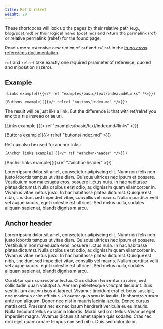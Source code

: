 ```yaml
---
title: Ref & relref
weight: 29
---
```


These shortcodes will look up the pages by their relative path (e.g., blog/post.md) or their logical name (post.md) and return the permalink (ref) or relative permalink (relref) for the found page.

Read a more extensive description of `ref` and `relref` in the [Hugo cross references documentation](https://gohugo.io/content-management/cross-references/).

`ref` and `relref` take exactly one required parameter of reference, quoted and in position `0` (zero).

## Example

```
[Links example]({{</* ref "examples/basic/text/index.md#links" */>}})

[Buttons example]({{</* relref "buttons/index.md" */>}})

```

The result will be just like a link. But the difference is that with ref/relref you link to a file instead of an url.

[Links example]({{< ref "examples/basic/text/index.md#links" >}})

[Buttons example]({{< relref "buttons/index.md" >}})

Ref can also be used for anchor links:

```
[Anchor links example]({{</* ref "#anchor-header" */>}})

```

[Anchor links example]({{<ref "#anchor-header" >}})

Lorem ipsum dolor sit amet, consectetur adipiscing elit. Nunc non felis non justo lobortis tempus ut vitae diam. Quisque ultrices nec ipsum et posuere. Vestibulum non malesuada eros, posuere luctus nulla. In hac habitasse platea dictumst. Nulla dapibus erat odio, ac dignissim quam ullamcorper in. Vivamus vitae metus justo. In hac habitasse platea dictumst. Quisque est nibh, tincidunt sed imperdiet vitae, convallis vel mauris. Nullam porttitor velit vel augue iaculis, eget molestie est ultrices. Sed metus nulla, sodales aliquam sapien at, blandit dignissim arcu.

## Anchor header

Lorem ipsum dolor sit amet, consectetur adipiscing elit. Nunc non felis non justo lobortis tempus ut vitae diam. Quisque ultrices nec ipsum et posuere. Vestibulum non malesuada eros, posuere luctus nulla. In hac habitasse platea dictumst. Nulla dapibus erat odio, ac dignissim quam ullamcorper in. Vivamus vitae metus justo. In hac habitasse platea dictumst. Quisque est nibh, tincidunt sed imperdiet vitae, convallis vel mauris. Nullam porttitor velit vel augue iaculis, eget molestie est ultrices. Sed metus nulla, sodales aliquam sapien at, blandit dignissim arcu.

Curabitur quis consectetur lectus. Cras dictum fermentum sapien, sed sollicitudin quam volutpat a. Aenean pellentesque volutpat tincidunt. Duis vestibulum auctor risus at laoreet. Vivamus tincidunt erat et lacus suscipit, nec maximus enim efficitur. Ut auctor quis arcu in iaculis. Ut pharetra rutrum ante non aliquam. Donec nec nisi in mauris lacinia iaculis. Donec cursus mattis orci. Praesent nec ex nec ipsum hendrerit vehicula eu eu mauris. Nulla tincidunt tellus eu lacinia lobortis. Morbi sed orci tellus. Vivamus eget imperdiet magna. Vivamus dictum sit amet sapien quis sodales. Cras nec orci eget quam ornare tempus non sed nibh. Duis sed dolor dolor.

